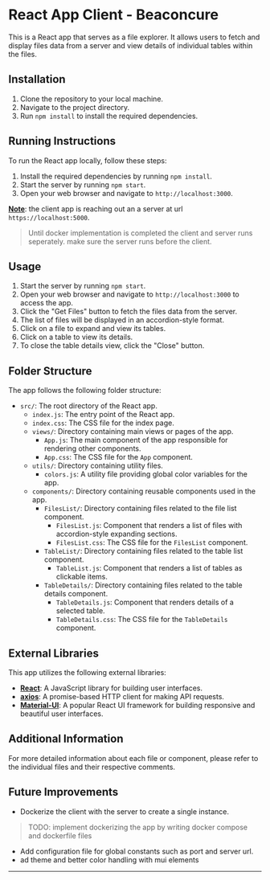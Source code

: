 # React App Client - Beaconcure

This is a React app that serves as a file explorer. It allows users to fetch and display files data from a server and view details of individual tables within the files.

## Installation

1. Clone the repository to your local machine.
2. Navigate to the project directory.
3. Run `npm install` to install the required dependencies.

## Running Instructions

To run the React app locally, follow these steps:

1. Install the required dependencies by running `npm install`.
2. Start the server by running `npm start`.
3. Open your web browser and navigate to `http://localhost:3000`.

<ins>**Note**</ins>: the client app is reaching out an a server at url `https://localhost:5000`.
>Until docker implementation is completed the client and server runs seperately. make sure the server runs before the client.


## Usage

1. Start the server by running `npm start`.
2. Open your web browser and navigate to `http://localhost:3000` to access the app.
3. Click the "Get Files" button to fetch the files data from the server.
4. The list of files will be displayed in an accordion-style format.
5. Click on a file to expand and view its tables.
6. Click on a table to view its details.
7. To close the table details view, click the "Close" button.


## Folder Structure

The app follows the following folder structure:

- `src/`: The root directory of the React app.
  - `index.js`: The entry point of the React app.
  - `index.css`: The CSS file for the index page.
  - `views/`: Directory containing main views or pages of the app.
    - `App.js`: The main component of the app responsible for rendering other components.
    - `App.css`: The CSS file for the `App` component.
  - `utils/`: Directory containing utility files.
    - `colors.js`: A utility file providing global color variables for the app.
  - `components/`: Directory containing reusable components used in the app.
    - `FilesList/`: Directory containing files related to the file list component.
      - `FilesList.js`: Component that renders a list of files with accordion-style expanding sections.
      - `FilesList.css`: The CSS file for the `FilesList` component.
    - `TableList/`: Directory containing files related to the table list component.
      - `TableList.js`: Component that renders a list of tables as clickable items.
    - `TableDetails/`: Directory containing files related to the table details component.
      - `TableDetails.js`: Component that renders details of a selected table.
      - `TableDetails.css`: The CSS file for the `TableDetails` component.


## External Libraries

This app utilizes the following external libraries:

- <ins>**React**</ins>: A JavaScript library for building user interfaces.
- <ins>**axios**</ins>: A promise-based HTTP client for making API requests.
- <ins>**Material-UI**</ins>: A popular React UI framework for building responsive and beautiful user interfaces.


## Additional Information

For more detailed information about each file or component, please refer to the individual files and their respective comments.



## Future Improvements

* Dockerize the client with the server to create a single instance.
> TODO: implement dockerizing the app by writing docker compose and dockerfile files
* Add configuration file for global constants such as port and server url.
* ad theme and better color handling with mui elements
---

